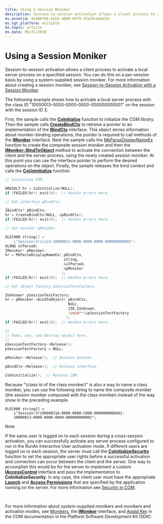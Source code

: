 ```yaml
---
title: Using a Session Moniker
description: Session-to-session activation allows a client process to activate a local server process on a specified session.
ms.assetid: de4967b6-6a53-4888-84f9-3fa29cbebe34
ms.tgt_platform: multiple
ms.topic: article
ms.date: 05/31/2018
---
```


# Using a Session Moniker

Session-to-session activation allows a client process to activate a local server process on a specified session. You can do this on a per-session basis by using a system-supplied session moniker. For more information about creating a session moniker, see [Session-to-Session Activation with a Session Moniker](session-to-session-activation-with-a-session-moniker.md).

The following example shows how to activate a local server process with the class ID "10000013-0000-0000-0000-000000000001" on the session with the session ID 3.

First, the sample calls the [**CoInitialize**](https://msdn.microsoft.com/library/ms678543(v=VS.85).aspx) function to initialize the COM library. Then the sample calls [**CreateBindCtx**](https://msdn.microsoft.com/library/ms678542(v=VS.85).aspx) to retrieve a pointer to an implementation of the [**IBindCtx**](https://msdn.microsoft.com/library/ms693755(v=VS.85).aspx) interface. This object stores information about moniker-binding operations; the pointer is required to call methods of the [**IMoniker**](https://msdn.microsoft.com/library/ms679705(v=VS.85).aspx) interface. Next the sample calls the [MkParseDisplayNameEx](https://go.microsoft.com/fwlink/p/?linkid=157933) function to create the composite session moniker and then the [**IMoniker::BindToObject**](https://msdn.microsoft.com/library/ms691433(v=VS.85).aspx) method to activate the connection between the client and the server process, using the newly created session moniker. At this point you can use the interface pointer to perform the desired operations on the object. Finally, the sample releases the bind context and calls the [**CoUninitialize**](https://msdn.microsoft.com/library/ms688715(v=VS.85).aspx) function.


```C++
// Initialize COM.

HRESULT hr = CoInitialize(NULL);
if (FAILED(hr)) exit(0);  // Handle errors here.

// Get interface pBindCtx.

IBindCtx* pBindCtx;
hr = CreateBindCtx(NULL, &pBindCtx);
if (FAILED(hr)) exit(0);  // Handle errors here.

// Get moniker pMoniker.

OLECHAR string[] =
    L"Session:3!clsid:10000013-0000-0000-0000-000000000001";
ULONG ulParsed;
IMoniker* pMoniker;
hr = MkParseDisplayNameEx( pBindCtx,
                           string,
                           &ulParsed,
                           &pMoniker
                          );
if (FAILED(hr)) exit(0);  // Handle errors here.

// Get object factory pSessionTestFactory.

IUnknown* pSessionTestFactory;
hr = pMoniker->BindToObject( pBindCtx,
                             NULL,
                             IID_IUnknown,
                             (void**)&pSessionTestFactory
                            );
if (FAILED(hr)) exit(0);  // Handle errors here.

//
// Make, use, and destroy object here.
//
pSessionTestFactory->Release();
pSessionTestFactory = NULL;

pMoniker->Release();  // Release moniker.

pBindCtx->Release();  // Release interface.

CoUninitialize();  // Release COM.
```



Because "{class id of the class moniker}" is also a way to name a class moniker, you can use the following string to name the composite moniker (the session moniker composed with the class moniker) instead of the way show in the preceding example.

``` syntax
OLECHAR string[] = 
    L"Session:3!{0000031A-0000-0000-C000-000000000046}:
    10000013-0000-0000-0000-000000000001";
```

> [!Note]  
> If the same user is logged on to each session during a cross-session activation, you can successfully activate any server process configured to run in the RunAs Interactive User activation mode. If different users are logged on to each session, the server must call the [**CoInitializeSecurity**](https://msdn.microsoft.com/library/ms693736(v=VS.85).aspx) function to set the appropriate user rights before a successful activation and connection can occur between the client and the server. One way to accomplish this would be for the server to implement a custom [**IAccessControl**](https://msdn.microsoft.com/library/ms694421(v=VS.85).aspx) interface and pass the implementation to **CoInitializeSecurity**. In any case, the client user must have the appropriate [**Launch**](https://msdn.microsoft.com/library/ms687202(v=VS.85).aspx) and [**Access Permissions**](https://msdn.microsoft.com/library/ms688679(v=VS.85).aspx) that are specified by the application running on the server. For more information see [Security in COM](https://msdn.microsoft.com/library/ms693319(v=VS.85).aspx).

 

For more information about system-supplied monikers and monikers and activation modes, see [Monikers](https://msdn.microsoft.com/library/ms691261(v=VS.85).aspx), the [**IMoniker**](https://msdn.microsoft.com/library/ms679705(v=VS.85).aspx) interface, and [AppId Key](https://docs.microsoft.com/windows/desktop/com/appid-key) in the COM documentation in the Platform Software Development Kit (SDK).

 

 




